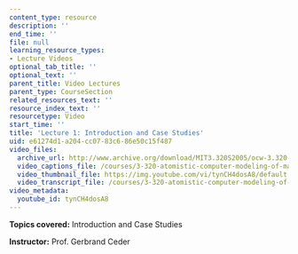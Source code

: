 ```yaml
---
content_type: resource
description: ''
end_time: ''
file: null
learning_resource_types:
- Lecture Videos
optional_tab_title: ''
optional_text: ''
parent_title: Video Lectures
parent_type: CourseSection
related_resources_text: ''
resource_index_text: ''
resourcetype: Video
start_time: ''
title: 'Lecture 1: Introduction and Case Studies'
uid: e61274d1-a204-cc07-83c6-86e50c15f487
video_files:
  archive_url: http://www.archive.org/download/MIT3.320S2005/ocw-3.320-lec-1-01feb05-220k.mp4
  video_captions_file: /courses/3-320-atomistic-computer-modeling-of-materials-sma-5107-spring-2005/1c3f2025f91a5fa3905bb3d24fafd31a_tynCH4dosA8.vtt
  video_thumbnail_file: https://img.youtube.com/vi/tynCH4dosA8/default.jpg
  video_transcript_file: /courses/3-320-atomistic-computer-modeling-of-materials-sma-5107-spring-2005/a93ee4abe8a429b2234c5599ac58585d_tynCH4dosA8.pdf
video_metadata:
  youtube_id: tynCH4dosA8
---
```


**Topics covered:** Introduction and Case Studies

**Instructor:** Prof. Gerbrand Ceder
